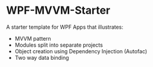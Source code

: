 # WPF-MVVM-Starter

A starter template for WPF Apps that illustrates:

- MVVM pattern
- Modules split into separate projects
- Object creation using Dependency Injection (Autofac)
- Two way data binding